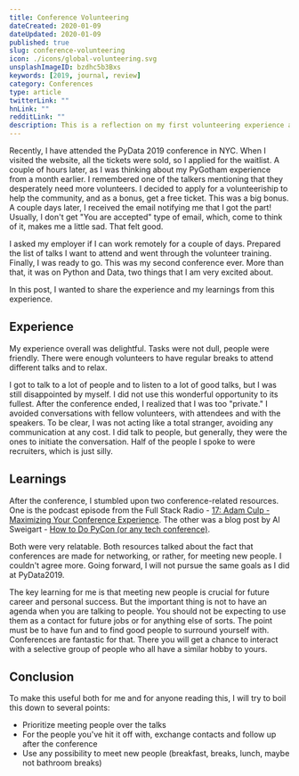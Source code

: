 ```yaml
---
title: Conference Volunteering
dateCreated: 2020-01-09
dateUpdated: 2020-01-09
published: true
slug: conference-volunteering
icon: ./icons/global-volunteering.svg
unsplashImageID: bzdhc5b3Bxs
keywords: [2019, journal, review]
category: Conferences
type: article
twitterLink: ""
hnLink: ""
redditLink: ""
description: This is a reflection on my first volunteering experience at PyData 2019.
---
```


Recently, I have attended the PyData 2019 conference in NYC. When I visited the website, all the tickets were sold, so I applied for the waitlist. A couple of hours later, as I was thinking about my PyGotham experience from a month earlier. I remembered one of the talkers mentioning that they desperately need more volunteers. I decided to apply for a volunteeriship to help the community, and as a bonus, get a free ticket. This was a big bonus. A couple days later, I received the email notifying me that I got the part! Usually, I don't get "You are accepted" type of email, which, come to think of it, makes me a little sad. That felt good.

I asked my employer if I can work remotely for a couple of days. Prepared the list of talks I want to attend and went through the volunteer training. Finally, I was ready to go. This was my second conference ever. More than that, it was on Python and Data, two things that I am very excited about.

In this post, I wanted to share the experience and my learnings from this experience.

## Experience
My experience overall was delightful. Tasks were not dull, people were friendly. There were enough volunteers to have regular breaks to attend different talks and to relax.

I got to talk to a lot of people and to listen to a lot of good talks, but I was still disappointed by myself. I did not use this wonderful opportunity to its fullest. After the conference ended, I realized that I was too "private." I avoided conversations with fellow volunteers, with attendees and with the speakers. To be clear, I was not acting like a total stranger, avoiding any communication at any cost. I did talk to people, but generally, they were the ones to initiate the conversation. Half of the people I spoke to were recruiters, which is just silly.

## Learnings

After the conference, I stumbled upon two conference-related resources. One is the podcast episode from the Full Stack Radio - [17: Adam Culp - Maximizing Your Conference Experience](http://www.fullstackradio.com/17). The other was a blog post by Al Sweigart - [How to Do PyCon (or any tech conference)](https://automatetheboringstuff.com/how-to-do-pycon.html).

Both were very relatable. Both resources talked about the fact that conferences are made for networking, or rather, for meeting new people. I couldn't agree more. Going forward, I will not pursue the same goals as I did at PyData2019.

The key learning for me is that meeting new people is crucial for future career and personal success. But the important thing is not to have an agenda when you are talking to people. You should not be expecting to use them as a contact for future jobs or for anything else of sorts. The point must be to have fun and to find good people to surround yourself with. Conferences are fantastic for that. There you will get a chance to interact with a selective group of people who all have a similar hobby to yours.

## Conclusion

To make this useful both for me and for anyone reading this, I will try to boil this down to several points:

* Prioritize meeting people over the talks
* For the people you've hit it off with, exchange contacts and follow up after the conference
* Use any possibility to meet new people (breakfast, breaks, lunch, maybe not bathroom breaks)

